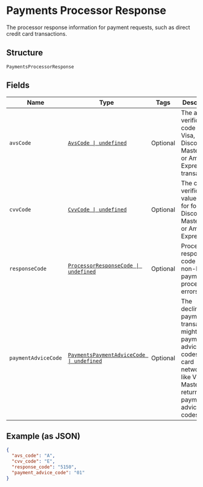 
# Payments Processor Response

The processor response information for payment requests, such as direct credit card transactions.

## Structure

`PaymentsProcessorResponse`

## Fields

| Name | Type | Tags | Description |
|  --- | --- | --- | --- |
| `avsCode` | [`AvsCode \| undefined`](../../doc/models/avs-code.md) | Optional | The address verification code for Visa, Discover, Mastercard, or American Express transactions. |
| `cvvCode` | [`CvvCode \| undefined`](../../doc/models/cvv-code.md) | Optional | The card verification value code for for Visa, Discover, Mastercard, or American Express. |
| `responseCode` | [`ProcessorResponseCode \| undefined`](../../doc/models/processor-response-code.md) | Optional | Processor response code for the non-PayPal payment processor errors. |
| `paymentAdviceCode` | [`PaymentsPaymentAdviceCode \| undefined`](../../doc/models/payments-payment-advice-code.md) | Optional | The declined payment transactions might have payment advice codes. The card networks, like Visa and Mastercard, return payment advice codes. |

## Example (as JSON)

```json
{
  "avs_code": "A",
  "cvv_code": "E",
  "response_code": "5150",
  "payment_advice_code": "01"
}
```

